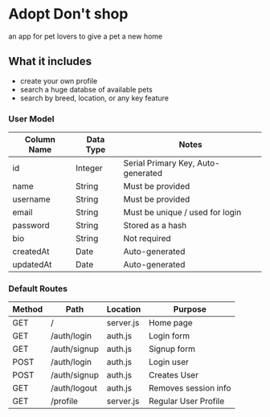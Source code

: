 # Adopt Don't shop

an app for pet lovers to give a pet a new home

## What it includes

* create your own profile
* search a huge databse of available pets
* search by breed, location, or any key feature


### User Model

| Column Name | Data Type | Notes |
| --------------- | ------------- | ------------------------------ |
| id | Integer | Serial Primary Key, Auto-generated |
| name | String | Must be provided |
| username | String | Must be provided |
| email | String | Must be unique / used for login |
| password | String | Stored as a hash |
| bio | String | Not required |
| createdAt | Date | Auto-generated |
| updatedAt | Date | Auto-generated |

### Default Routes

| Method | Path | Location | Purpose |
| ------ | ---------------- | -------------- | ------------------- |
| GET | / | server.js | Home page |
| GET | /auth/login | auth.js | Login form |
| GET | /auth/signup | auth.js | Signup form |
| POST | /auth/login | auth.js | Login user |
| POST | /auth/signup | auth.js | Creates User |
| GET | /auth/logout | auth.js | Removes session info |
| GET | /profile | server.js | Regular User Profile |


